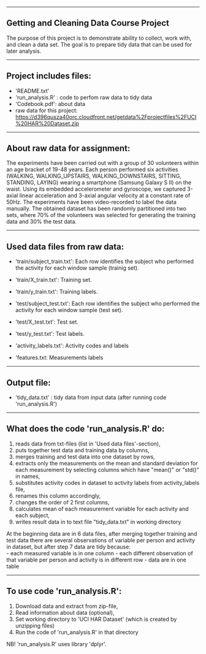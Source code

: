 
----------------------------------------
Getting and Cleaning Data Course Project
----------------------------------------
The purpose of this project is to demonstrate ability to collect, work with, and clean a data set. The goal is to prepare tidy data that can be used for later analysis.

------------------------------
Project includes files: 
------------------------------
- 'README.txt'
- 'run_analysis.R' : code to perfom raw data to tidy data
- 'Codebook.pdf': about data 
- raw data for this project:   https://d396qusza40orc.cloudfront.net/getdata%2Fprojectfiles%2FUCI%20HAR%20Dataset.zip

------------------------------
About raw data for assignment:
------------------------------
The experiments have been carried out with a group of 30 volunteers within an age bracket of 19-48 years. Each person performed six activities (WALKING, WALKING_UPSTAIRS, WALKING_DOWNSTAIRS, SITTING, STANDING, LAYING) wearing a smartphone (Samsung Galaxy S II) on the waist. Using its embedded accelerometer and gyroscope, we captured 3-axial linear acceleration and 3-axial angular velocity at a constant rate of 50Hz. The experiments have been video-recorded to label the data manually. The obtained dataset has been randomly partitioned into two sets, where 70% of the volunteers was selected for generating the training data and 30% the test data.

------------------------------
Used data files from raw data:
------------------------------
- 'train/subject_train.txt': Each row identifies the subject who performed the activity for each window sample (trainig set). 

- 'train/X_train.txt': Training set.

- 'train/y_train.txt': Training labels.

- 'test/subject_test.txt': Each row identifies the subject who performed the activity for each window sample (test set). 

- 'test/X_test.txt': Test set.

- 'test/y_test.txt': Test labels.

- 'activity_labels.txt': Activity codes and labels

- 'features.txt: Measurements labels

------------
Output file:
------------

- 'tidy_data.txt' : tidy data from input data (after running code 'run_analysis.R')

----------------------------------------------
What does the code 'run_analysis.R' do:
-----------------------------------------------

1. reads data from txt-files (list in 'Used data files'-section),
2. puts together test data and training data by columns,
3. merges training and test data into one dataset by rows, 
3. extracts only the measurements on the mean and standard deviation for each measurement by 
selecting columns which have "mean()" or "std()" in names,
4. substitutes activity codes in dataset to activity labels from activity_labels file,
5. renames this column accordingly, 
6. changes the order of 2 first columns, 
7. calculates mean of each measurement variable for each activity and each subject,
8. writes result data in to text file "tidy_data.txt" in working directory


At the beginning data are in 6 data files, after merging together training and test data there are several observations of variable per person and activity in dataset, but after step 7 data are tidy because:  
	-  each measured variable is in one column
	-  each different observation of that variable per person and activity is in different row
	-  data are in one table 


-------------------------------
To use code 'run_analysis.R':
-------------------------------

1. Download data and extract from zip-file, 
2. Read information about data (optional),
3. Set working directory to 'UCI HAR Dataset' (which is created by unzipping files)
4. Run the code of 'run_analysis.R' in that directory

NB! 'run_analysis.R' uses library 'dplyr'.
